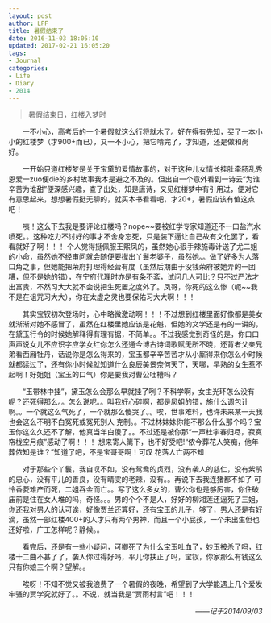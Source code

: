 ```yaml
---
layout: post
author: LPF
title: 暑假结束了
date: 2016-11-03 18:05:10
updated: 2017-02-21 16:05:20
tags:
- Journal
categories:
- Life
- Diary
- 2014
---
```

> 暑假结束日，红楼入梦时

<div style="text-indent:2em">
<p>一不小心，高考后的一个暑假就这么行将就木了。好在得有先知，买了一本小小的红楼梦（才900+而已），又一不小心，把它啃完了，才知道，还是做和尚好。</p>
<p> 一开始只道红楼梦是关于宝黛的爱情故事的，对于这种儿女情长挂肚牵肠乱秀恩爱一zuo便die的乡村故事我本是避之不及的。但出自一个意外看到一诗云“为谁辛苦为谁甜”便深感兴趣，查了出处，知是唐诗，又见红楼梦中有引用过，便对它有意思起来，想想暑假挺无聊的，就买本书看看吧，才20+，暑假应该有值这点吧！</p>
<p> 咦！这么下去我是要评论红楼吗？nope~~要被红学专家知道还不一口盐汽水喷死。。这种吃力不讨好的事才不舍身忘死，只是装下逼让自己故有文化罢了，看看就好了啊！！！
个人觉得挺佩服王熙凤的，虽然她心狠手辣施毒计送了尤二姐的小命，虽然她不经审问就会随便要撵出丫鬟老婆子，虽然她。。做了好多为人落口角之事，但她能把荣府打理得经营有度（虽然后期由于没钱荣府被她弄的一团糟，但不是她的错），在宁府代理时亦是有条不紊，试问几人可比？只不过严法才出富贵，不然习大大就不会说把生死置之度外了。凤哥，你死的这么惨（呃~~我不是在诅咒习大大），你在太虚之灵也要保佑习大大啊！！！    </p>
<p> 其实宝钗初次登场时，心中略微激动啊！！！不过想到红楼里面好像都是美女就渐渐对她不感冒了，虽然在红楼里她应该是花魁，但她的文学还是有的一讲的，在黛玉行令的时候她解释得有理有据，不简单。。不过我感觉到奇怪的是，你口口声声说女儿不应识字应学女红你怎么还通今博古诗词歌赋无所不晓，还背者父亲兄弟看西厢牡丹，话说你是怎么得来的，宝玉都辛辛苦苦才从小厮得来你怎么小时候就都读过了，还有你小时候就知道什么良辰美景奈何天了，天哪，早熟的女生惹不起啊！好姐姐（宝玉的口气）你是要我对曹公吐槽吗？</p>
<p>“玉带林中挂”，黛玉怎么会那么早就挂了咧？不科学啊，女主光环怎么没有呢？还死得那么。。怎么说呢。。叫我好心碎啊，都是凤姐的错，施什么调包计啊。。一个就这么气死了，一个就那么傻哭了。。唉，世事难料，也许未来某一天我也会这么不明不白冤死或冤死别人 克制。。不过林妹妹你能不那么什么那个吗？宝玉你这么久还不了解，他真当年白傻了。。不过还是被你那“一声杜宇春归尽，寂寞帘栊空月痕”感动了啊！！！ 想来寄人篱下，也不好受吧!“侬今葬花人笑痴，他年葬侬知是谁？”知道了吧，不是宝哥哥啊！可叹 花落人亡两不知 </p>
<p>对于那些个丫鬟，我自叹不如，没有鸳鸯的贞烈，没有袭人的慈仁，没有紫鹃的忠心，没有平儿的善良，没有晴雯的老辣，没有。。再说下去我连猪都不如了 可怜香菱难产而死，二姐吞金而亡。。写了这么多女的，曹公你也是够厉害，你住破庙前是住在女人堆的吗，奇怪。。。男的个个不是人，好好的柳湘莲还逼死了三姐，你还我对男人的认可诶，好像贾兰还算好，还有宝玉的儿子，够了，男人还是有好滴，虽然一部红楼400+的人才只有两个男神，而且一个小屁孩，一个未出生但也还好啦，广工怎样呢？静候。。</p>
<p>看完后，还是有一些小疑问，可卿死了为什么宝玉吐血了，妙玉被杀了吗，红楼十二曲不甚了了，袭人你过得好吗，平儿你扶正了吗，宝钗，你家那么有钱这么只有你娘三个啊？望解。。</p>
<p>唉呀！不知不觉又被我浪费了一个暑假的夜晚，希望到了大学能遇上几个爱发牢骚的贾学究就好了。。不说，就当我是“贾雨村言”吧！！！</p>

</div>

<div style="text-align:right;font-style:italic">
——记于2014/09/03
</div>